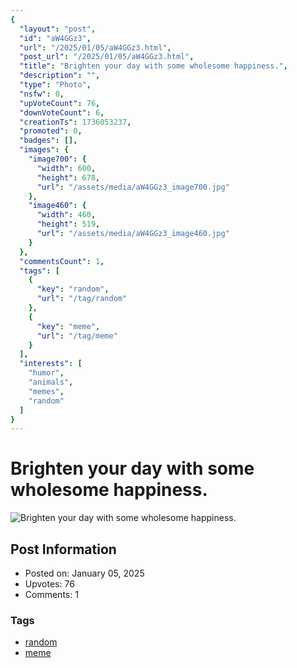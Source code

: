 ```yaml
---
{
  "layout": "post",
  "id": "aW4GGz3",
  "url": "/2025/01/05/aW4GGz3.html",
  "post_url": "/2025/01/05/aW4GGz3.html",
  "title": "Brighten your day with some wholesome happiness.",
  "description": "",
  "type": "Photo",
  "nsfw": 0,
  "upVoteCount": 76,
  "downVoteCount": 6,
  "creationTs": 1736053237,
  "promoted": 0,
  "badges": [],
  "images": {
    "image700": {
      "width": 600,
      "height": 678,
      "url": "/assets/media/aW4GGz3_image700.jpg"
    },
    "image460": {
      "width": 460,
      "height": 519,
      "url": "/assets/media/aW4GGz3_image460.jpg"
    }
  },
  "commentsCount": 1,
  "tags": [
    {
      "key": "random",
      "url": "/tag/random"
    },
    {
      "key": "meme",
      "url": "/tag/meme"
    }
  ],
  "interests": [
    "humor",
    "animals",
    "memes",
    "random"
  ]
}
---
```


# Brighten your day with some wholesome happiness.

![Brighten your day with some wholesome happiness.](/assets/media/aW4GGz3_image700.jpg)

## Post Information

- Posted on: January 05, 2025
- Upvotes: 76
- Comments: 1

### Tags

- [random](/tag/random)
- [meme](/tag/meme)
